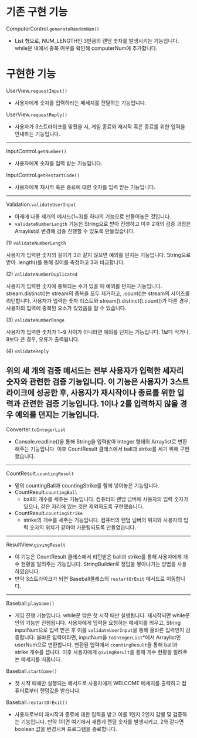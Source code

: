 # 기존 구현 기능

ComputerControl.`generateRandomNum()`

- List<Integer> 형으로, NUM_LENGTH인 3만큼의 랜덤 숫자를 발생시키는 기능입니다. while문 내에서 중복 여부를 확인해 computerNum에 추가합니다.

# 구현한 기능

UserView.`requestInput()`

- 사용자에게 숫자를 입력하라는 메세지를 전달하는 기능입니다.

UserView.`requestReply()`

- 사용자가 3스트라이크를 맞췄을 시, 게임 종료와 재시작 혹은 종료를 위한 입력을 안내하는 기능입니다.

---
InputControl.`getNumber()`

- 사용자에게 숫자를 입력 받는 기능입니다.

InputControl.`getRestartCode()`

- 사용자에게 재시작 혹은 종료에 대한 숫자를 입력 받는 기능입니다.

---
Validation.`validateUserInput`

- 아래에 나올 세개의 메서드(1~3)를 하나의 기능으로 만들어놓은 것입니다.
- `validateNumberLength` 기능은 String으로 받아 진행하고 이후 2개의 검증 과정은 Arraylist로 변경해 검증 진행할 수 있도록 만들었습니다.

(1) `validateNumberLength`

사용자가 입력한 숫자의 길이가 3과 같지 않으면 예외를 던지는 기능입니다. String으로 받아 .length()를 통해 길이를 측정하고 3과 비교합니다.

(2) `validateNumberDuplicated`

사용자가 입력한 숫자에 중복되는 수가 있을 때 예외를 던지는 기능입니다. stream.distinct()는 stream의 중복을 모두 제거하고, .count()는 stream의 사이즈를 리턴합니다. 사용자가 입력한
숫자 리스트와 stream().distinct().count()가 다른 경우, 사용자의 입력에 중복된 요소가 있었음을 알 수 있습니다.

(3) `validateNumberRange`

사용자가 입력한 숫자가 1~9 사이가 아니라면 예외를 던지는 기능입니다. 1보다 작거나, 9보다 큰 경우, 오류가 출력됩니다.

(4) `validateReply`

위의 세 개의 검증 메서드는 전부 사용자가 입력한 세자리 숫자와 관련한 검증 기능입니다. 이 기능은 사용자가 3스트라이크에 성공한 후, 사용자가 재시작이나 종료를 위한 입력과 관련한 검증 기능입니다. 1이나 2를
입력하지 않을 경우 예외를 던지는 기능입니다.
---
Converter.`toIntegerList`

- Console.readline()을 통해 String을 입력받아 Integer 형태의 Arraylist로 변환해주는 기능입니다. 이후 CountResult 클래스에서 ball과 strike를 세기 위해
  구현했습니다.

---
CountResult.`countingResult`

- 밑의 countingBall과 countingStrike를 함께 넣어놓은 기능입니다.
- CountResult.`countingBall`
    - ball의 개수를 세주는 기능입니다. 컴퓨터의 랜덤 넘버에 사용자의 입력 숫자가 있으나, 같은 자리에 있는 것은 제외하도록 구현했습니다.
- CountResult.`countingStrike`
    - strike의 개수를 세주는 기능입니다. 컴퓨터의 랜덤 넘버의 위치와 사용자의 입력 숫자의 위치가 같아야 카운팅되도록 만들었습니다.

---
ResultView.`givingResult`

- 이 기능은 CountResult 클래스에서 리턴받은 ball과 strike를 통해 사용자에게 개수 현황을 알려주는 기능입니다. StringBuilder로 정답을 쌓아나가는 방법을 사용하였습니다.
- 만약 3스트라이크가 되면 Baseball클래스의 `restartOrExit` 메서드로 이동합니다.

---
Baseball.`playGame()`

- 게임 진행 기능입니다. while문 밖은 첫 시작 때만 실행됩니다. 재시작되면 while문 안의 기능만 진행됩니다. 사용자에게 입력을 요청하는 메세지를 띄우고, String inputNum으로 입력 받은 후
  이를 `validateUserInput`을 통해 올바른 입력인지 검증합니다. 올바른 입력이라면, inputNum을  `toIntegerList`*에서 Arraylist인 userNum으로 변환합니다. 변환된
  입력에서 `countingResult`을 통해 ball과 strike 개수를 셉니다. 이후 사용자에게 `givingResult`을 통해 개수 현황을 알려주는 메세지를 띄웁니다.

Baseball.`startGame()`

- 첫 시작 때에만 실행되는 메서드로 사용자에게 WELCOME 메세지를 출력하고 컴퓨터로부터 랜덤값을 받습니다.

Baseball.`restartOrExit()`

- 사용자로부터 재시작과 종료에 대한 입력을 받고 이를 1인지 2인지 감별 및 검증하는 기능입니다. 만약 1이면 여기에서 새롭게 랜덤 숫자를 발생시키고, 2와 같다면 boolean 값을 변경시켜 프로그램을
  종료합니다.

